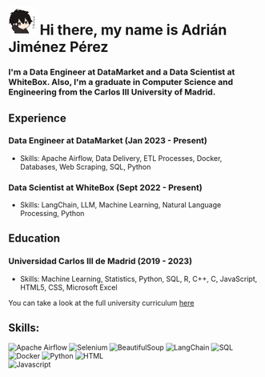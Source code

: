 # ![GreetingIcon](https://raw.githubusercontent.com/VssyGuy/vssyguy/main/greetings.gif) Hi there, my name is Adrián Jiménez Pérez
### I'm a Data Engineer at DataMarket and a Data Scientist at WhiteBox. Also, I'm a graduate in Computer Science and Engineering from the Carlos III University of Madrid.

## Experience

### Data Engineer at DataMarket (Jan 2023 - Present)
- Skills: Apache Airflow, Data Delivery, ETL Processes, Docker, Databases, Web Scraping, SQL, Python

### Data Scientist at WhiteBox (Sept 2022 - Present)
- Skills: LangChain, LLM, Machine Learning, Natural Language Processing, Python

## Education

### Universidad Carlos III de Madrid (2019 - 2023)
- Skills: Machine Learning, Statistics, Python, SQL, R, C++, C, JavaScript, HTML5, CSS, Microsoft Excel

You can take a look at the full university curriculum [here](https://www.uc3m.es/bachelor-degree/computer-science#program_2019program)

## Skills:
![Apache Airflow](https://img.shields.io/badge/Apache_Airflow-017CEE?style=for-the-badge&logo=apacheairflow&logoColor=white&labelColor=101010)
![Selenium](https://img.shields.io/badge/Selenium-5B9E4D?style=for-the-badge&logo=python&logoColor=white&labelColor=101010)
![BeautifulSoup](https://img.shields.io/badge/BeautifulSoup-black?style=for-the-badge&logo=python&logoColor=white&labelColor=101010)
![LangChain](https://img.shields.io/badge/LangChain-black?style=for-the-badge&logo=python&logoColor=white&labelColor=101010)
![SQL](https://img.shields.io/badge/sql-276DC3?style=for-the-badge&logo=mysql&logoColor=white&labelColor=101010)</br>
![Docker](https://img.shields.io/badge/Docker-2496ED?style=for-the-badge&logo=docker&logoColor=white&labelColor=101010)
![Python](https://img.shields.io/badge/Python-3776AB?style=for-the-badge&logo=python&logoColor=white&labelColor=101010)
![HTML](https://img.shields.io/badge/HTML-E34F26?style=for-the-badge&logo=html5&logoColor=white&labelColor=101010)</br>
![Javascript](https://img.shields.io/badge/JavaScript-F7DF1E?style=for-the-badge&logo=javascript&logoColor=white&labelColor=101010)
